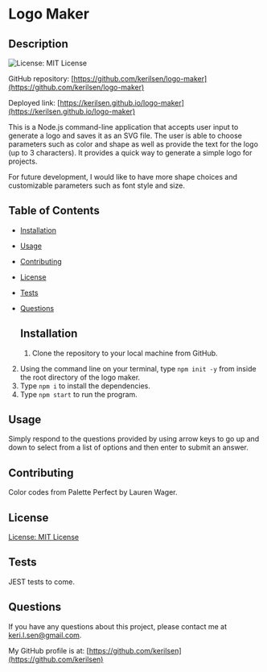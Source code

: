# Logo Maker

  ## Description

  ![License: MIT License](https://img.shields.io/badge/License-MIT-yellow.svg)

  GitHub repository: [https://github.com/kerilsen/logo-maker](https://github.com/kerilsen/logo-maker)

  Deployed link: [https://kerilsen.github.io/logo-maker](https://kerilsen.github.io/logo-maker)

  This is a Node.js command-line application that accepts user input to generate a logo and saves it as an SVG file. The user is able to choose parameters such as color and shape as well as provide the text for the logo (up to 3 characters). It provides a quick way to generate a simple logo for projects. 
  
  For future development, I would like to have more shape choices and customizable parameters such as font style and size.

## Table of Contents

- [Installation](#installation)
- [Usage](#usage)
- [Contributing](#contributing)
- [License](#license)
- [Tests](#tests)
- [Questions](#questions)

  ## Installation

  1. Clone the repository to your local machine from GitHub.
2. Using the command line on your terminal, type ``npm init -y`` from inside the root directory of the logo maker.
  2. Type ``npm i`` to install the dependencies.
  3. Type ``npm start`` to run the program.

  ## Usage

  Simply respond to the questions provided by using arrow keys to go up and down to select from a list of options and then enter to submit an answer. 

  ## Contributing

  Color codes from Palette Perfect by Lauren Wager.

  ## License

  [License: MIT License](https://opensource.org/licenses/MIT)

  ## Tests

  JEST tests to come.

  ## Questions

  If you have any questions about this project, please contact me at keri.l.sen@gmail.com.

  My GitHub profile is at: [https://github.com/kerilsen](https://github.com/kerilsen)
